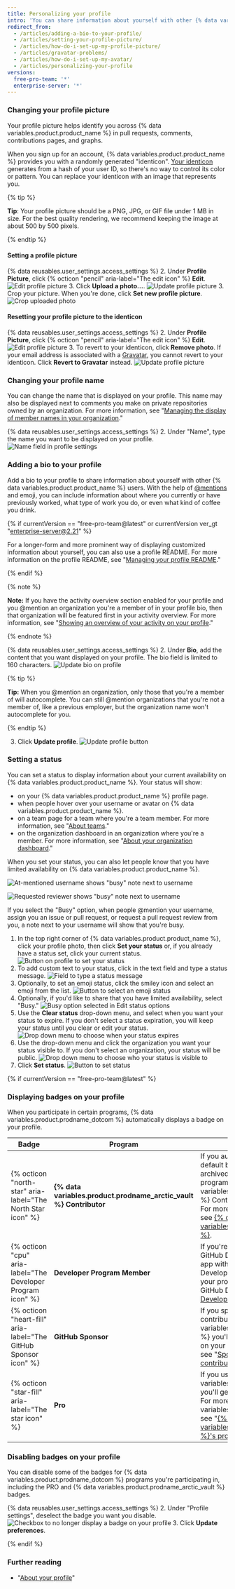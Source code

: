 ```yaml
---
title: Personalizing your profile
intro: 'You can share information about yourself with other {% data variables.product.product_name %} users by setting a profile picture and adding a bio to your profile.'
redirect_from:
  - /articles/adding-a-bio-to-your-profile/
  - /articles/setting-your-profile-picture/
  - /articles/how-do-i-set-up-my-profile-picture/
  - /articles/gravatar-problems/
  - /articles/how-do-i-set-up-my-avatar/
  - /articles/personalizing-your-profile
versions:
  free-pro-team: '*'
  enterprise-server: '*'
---
```


### Changing your profile picture

Your profile picture helps identify you across {% data variables.product.product_name %} in pull requests, comments, contributions pages, and graphs.

When you sign up for an account, {% data variables.product.product_name %} provides you with a randomly generated "identicon". [Your identicon](https://github.com/blog/1586-identicons) generates from a hash of your user ID, so there's no way to control its color or pattern. You can replace your identicon with an image that represents you.

{% tip %}

**Tip**: Your profile picture should be a PNG, JPG, or GIF file under 1 MB in size. For the best quality rendering, we recommend keeping the image at about 500 by 500 pixels.

{% endtip %}

#### Setting a profile picture

{% data reusables.user_settings.access_settings %}
2. Under **Profile Picture**, click {% octicon "pencil" aria-label="The edit icon" %} **Edit**.
![Edit profile picture](/assets/images/help/profile/edit-profile-photo.png)
3. Click **Upload a photo...**.
![Update profile picture](/assets/images/help/profile/edit-profile-picture-options.png)
3. Crop your picture. When you're done, click **Set new profile picture**.
	![Crop uploaded photo](/assets/images/help/profile/avatar_crop_and_save.png)

#### Resetting your profile picture to the identicon

{% data reusables.user_settings.access_settings %}
2. Under **Profile Picture**, click {% octicon "pencil" aria-label="The edit icon" %} **Edit**.
![Edit profile picture](/assets/images/help/profile/edit-profile-photo.png)
3. To revert to your identicon, click **Remove photo**. If your email address is associated with a [Gravatar](https://en.gravatar.com/), you cannot revert to your identicon. Click **Revert to Gravatar** instead.
![Update profile picture](/assets/images/help/profile/edit-profile-picture-options.png)

### Changing your profile name

You can change the name that is displayed on your profile. This name may also be displayed next to comments you make on private repositories owned by an organization. For more information, see "[Managing the display of member names in your organization](/articles/managing-the-display-of-member-names-in-your-organization)."

{% data reusables.user_settings.access_settings %}
2. Under "Name", type the name you want to be displayed on your profile.
  ![Name field in profile settings](/assets/images/help/profile/name-field.png)

### Adding a bio to your profile

Add a bio to your profile to share information about yourself with other {% data variables.product.product_name %} users. With the help of [@mentions](/articles/basic-writing-and-formatting-syntax) and emoji, you can include information about where you currently or have previously worked, what type of work you do, or even what kind of coffee you drink. 

{% if currentVersion == "free-pro-team@latest" or currentVersion ver_gt "enterprise-server@2.21" %}

For a longer-form and more prominent way of displaying customized information about yourself, you can also use a profile README. For more information on the profile README, see "[Managing your profile README](/github/setting-up-and-managing-your-github-profile/managing-your-profile-readme)."

{% endif %}

{% note %}

**Note:**
  If you have the activity overview section enabled for your profile and you @mention an organization you're a member of in your profile bio, then that organization will be featured first in your activity overview. For more information, see "[Showing an overview of your activity on your profile](/articles/showing-an-overview-of-your-activity-on-your-profile)."

{% endnote %}

{% data reusables.user_settings.access_settings %}
2. Under **Bio**, add the content that you want displayed on your profile. The bio field is limited to 160 characters.
	![Update bio on profile](/assets/images/help/profile/bio-field.png)

  {% tip %}

  **Tip:** When you @mention an organization, only those that you're a member of will autocomplete. You can still @mention organizations that you're not a member of, like a previous employer, but the organization name won't autocomplete for you.

  {% endtip %}

3. Click **Update profile**.
	![Update profile button](/assets/images/help/profile/update-profile-button.png)

### Setting a status

You can set a status to display information about your current availability on {% data variables.product.product_name %}. Your status will show:
- on your {% data variables.product.product_name %} profile page.
- when people hover over your username or avatar on {% data variables.product.product_name %}.
- on a team page for a team where you're a team member. For more information, see "[About teams](/articles/about-teams/#team-pages)."
- on the organization dashboard in an organization where you're a member. For more information, see "[About your organization dashboard](/articles/about-your-organization-dashboard/)."

When you set your status, you can also let people know that you have limited availability on {% data variables.product.product_name %}.

![At-mentioned username shows "busy" note next to username](/assets/images/help/profile/username-with-limited-availibilty-text.png)

![Requested reviewer shows "busy" note next to username](/assets/images/help/profile/request-a-review-limited-availability-status.png)

If you select the "Busy" option, when people @mention your username, assign you an issue or pull request, or request a pull request review from you, a note next to your username will show that you're busy.

1. In the top right corner of {% data variables.product.product_name %}, click your profile photo, then click **Set your status** or, if you already have a status set, click your current status.
  ![Button on profile to set your status](/assets/images/help/profile/set-status-on-profile.png)
2. To add custom text to your status, click in the text field and type a status message.
  ![Field to type a status message](/assets/images/help/profile/type-a-status-message.png)
3. Optionally, to set an emoji status, click the smiley icon and select an emoji from the list.
  ![Button to select an emoji status](/assets/images/help/profile/select-emoji-status.png)
4. Optionally, if you'd like to share that you have limited availability, select "Busy."
  ![Busy option selected in Edit status options](/assets/images/help/profile/limited-availability-status.png)
5. Use the **Clear status** drop-down menu, and select when you want your status to expire. If you don't select a status expiration, you will keep your status until you clear or edit your status.
  ![Drop down menu to choose when your status expires](/assets/images/help/profile/status-expiration.png)
6. Use the drop-down menu and click the organization you want your status visible to. If you don't select an organization, your status will be public.
  ![Drop down menu to choose who your status is visible to](/assets/images/help/profile/status-visibility.png)
7. Click **Set status**.
  ![Button to set status](/assets/images/help/profile/set-status-button.png)

{% if currentVersion == "free-pro-team@latest" %}
### Displaying badges on your profile

When you participate in certain programs, {% data variables.product.prodname_dotcom %} automatically displays a badge on your profile.

| Badge | Program | Description |
| --- | --- | --- |
| {% octicon "north-star" aria-label="The North Star icon" %} | **{% data variables.product.prodname_arctic_vault %} Contributor** | If you authored any commit(s) on the default branch of a repository that was archived in the 2020 Arctic Vault program, you'll get an {% data variables.product.prodname_arctic_vault %} Contributor badge on your profile. For more information on the program, see [{% data variables.product.prodname_archive %}](https://archiveprogram.github.com). |
| {% octicon "cpu" aria-label="The Developer Program icon" %} | **Developer Program Member** | If you're a registered member of the GitHub Developer Program, building an app with the GitHub API, you'll get a Developer Program Member badge on your profile. For more information on the GitHub Developer Program, see [GitHub Developer](/program/). |
| {% octicon "heart-fill" aria-label="The GitHub Sponsor icon" %} | **GitHub Sponsor**  | If you sponsored an open source contributor through {% data variables.product.prodname_sponsors %} you'll get a GitHub Sponsor badge on your profile. For more information, see "[Sponsoring open source contributors](/github/supporting-the-open-source-community-with-github-sponsors/sponsoring-open-source-contributors)." |
| {% octicon "star-fill" aria-label="The star icon" %} | **Pro** | If you use {% data variables.product.prodname_pro %} you'll get a PRO badge on your profile. For more information about {% data variables.product.prodname_pro %}, see "[{% data variables.product.prodname_dotcom %}'s products](/github/getting-started-with-github/githubs-products#github-pro)." |

### Disabling badges on your profile

You can disable some of the badges for {% data variables.product.prodname_dotcom %} programs you're participating in, including the PRO and {% data variables.product.prodname_arctic_vault %} badges.

{% data reusables.user_settings.access_settings %}
2. Under "Profile settings", deselect the badge you want you disable.
  ![Checkbox to no longer display a badge on your profile](/assets/images/help/profile/display-pro-badge-checkbox.png)
3. Click **Update preferences**.

{% endif %}

### Further reading

- "[About your profile](/articles/about-your-profile)"
